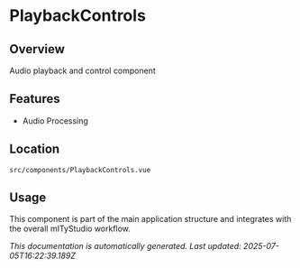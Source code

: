 # PlaybackControls

## Overview

Audio playback and control component

## Features

- Audio Processing

## Location

`src/components/PlaybackControls.vue`

## Usage

This component is part of the main application structure and integrates with the overall mITyStudio workflow.

*This documentation is automatically generated. Last updated: 2025-07-05T16:22:39.189Z*

